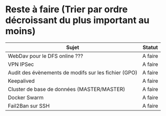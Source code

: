 # Reste à faire (Trier par ordre décroissant du plus important au moins)
| Sujet  | Statut |
| ------------- | ------------- |
| WebDav pour le DFS online ???  | A faire  |
| VPN IPSec  | A faire  |
| Audit des évènements de modifs sur les fichier (GPO)  | A faire  |
| Keepalived  | A faire  |
| Cluster de base de données (MASTER/MASTER)  | A faire  |
| Docker Swarm  | A faire  |
| Fail2Ban sur SSH  | A faire  |
